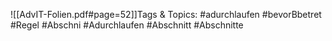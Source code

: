 
![[AdvIT-Folien.pdf#page=52]]Tags & Topics:
   #adurchlaufen
   #bevorBbetret
   #Regel
   #Abschni
   #Adurchlaufen
   #Abschnitt
   #Abschnitte